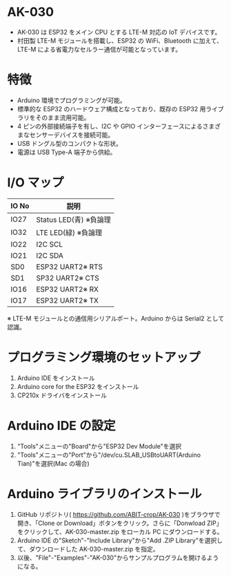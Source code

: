 # AK-030

- AK-030 は ESP32 をメイン CPU とする LTE-M 対応の IoT デバイスです。
- 村田製 LTE-M モジュールを搭載し、ESP32 の WiFi、Bluetooth に加えて、LTE-M による省電力なセルラー通信が可能となっています。

# 特徴

- Arduino 環境でプログラミングが可能。
- 標準的な ESP32 のハードウェア構成となっており、既存の ESP32 用ライブラリをそのまま流用可能。
- 4 ピンの外部接続端子を有し、I2C や GPIO インターフェースによるさまざまなセンサーデバイスを接続可能。
- USB ドングル型のコンパクトな形状。
- 電源は USB Type-A 端子から供給。

# I/O マップ

| IO No | 説明                   |
| ----- | ---------------------- |
| IO27  | Status LED(青) ※負論理 |
| IO32  | LTE LED(緑) ※負論理    |
| IO22  | I2C SCL                |
| IO21  | I2C SDA                |
| SD0   | ESP32 UART2※ RTS       |
| SD1   | SP32 UART2※ CTS        |
| IO16  | ESP32 UART2※ RX        |
| IO17  | ESP32 UART2※ TX        |

※ LTE-M モジュールとの通信用シリアルポート。Arduino からは Serial2 として認識。

# プログラミング環境のセットアップ

1. Arduino IDE をインストール
1. Arduino core for the ESP32 をインストール
1. CP210x ドライバをインストール

# Arduino IDE の設定

1. "Tools"メニューの"Board"から"ESP32 Dev Module"を選択
1. "Tools"メニューの"Port"から"/dev/cu.SLAB_USBtoUART(Arduino Tian)"を選択(Mac の場合)

# Arduino ライブラリのインストール

1. GitHub リポジトリ( https://github.com/ABIT-crop/AK-030 )をブラウザで開き、「Clone or Download」ボタンをクリック。さらに「Donwload ZIP」をクリックして、AK-030-master.zip をローカル PC にダウンロードする。
1. Arduino IDE の"Sketch"-"Include Library"から"Add .ZIP Library"を選択して、ダウンロードした AK-030-master.zip を指定。
1. 以後、"File"-"Examples"-"AK-030"からサンプルプログラムを開けるようになる。

